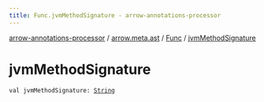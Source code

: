 ```yaml
---
title: Func.jvmMethodSignature - arrow-annotations-processor
---
```


[arrow-annotations-processor](../../index.html) / [arrow.meta.ast](../index.html) / [Func](index.html) / [jvmMethodSignature](./jvm-method-signature.html)

# jvmMethodSignature

`val jvmMethodSignature: `[`String`](https://kotlinlang.org/api/latest/jvm/stdlib/kotlin/-string/index.html)